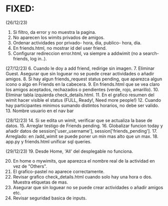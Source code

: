 # FIXED:

(26/12/23)
1. Si filtro, da error y no muestra la pagina.
2. No aparecen los wimits privados de amigos.
3. Ordenar actividades por privado- hora, dia, publico- hora, dia.
4. En friends.html, no mostrar id del user friend.
5. Configurar redireccion error.html, va siempre a addwimit (no a search-friends, log in..).

(27/12/23)
6. Cuando le doy a add friend, redirige sin imagen.
7. Eliminar Guest. Asegurar que sin loguear no se puede crear actividades o añadir amigos.
8. Si hay algun friends_request status pending, que aparezca algun icono o algo en Friends en la cabecera.
9. En friends.html que se vea claro los amigos aceptados, rechazados o pendientes (verde, rojo, amarillo).
10. Eliminar tabla izquierda check_details.html.
11. En el grafico resumen del wimit hacer visible el status (FULL, Ready!, Need more people!)
12. Cuando hay participantes minimos sumando distintos horarios, no debe ser valido.
13. Nombre usuario en el nav bar

(28/12/23)
14. Si se edita un wimit, verificar que se actualiza la base de datos.
15. Arreglar testigo de Friends pending.
16. Globalizar funcion today y añadir datos de session['user_username'], session['friends_pending'].
17. Arreglado: en /add_wimit se puede poner un min mas alto que un max.
18. app.py y friends.html unificar sql queries.

(29/12/23)
19. Desde Home, 'All' del desplegable no funciona.

20. En home o mywimits, que aparezca el nombre real de la actividad en vez de "Others".
21. El grafico-pastel no aparece correctamente.
22. Revisar grafico check_details.html cuando solo hay una hora o dos. Muestra etiquetas de mas.
23. Asegurar que sin loguear no se puede crear actividades o añadir amigos etc.
24. Revisar seguridad basica de inputs.
